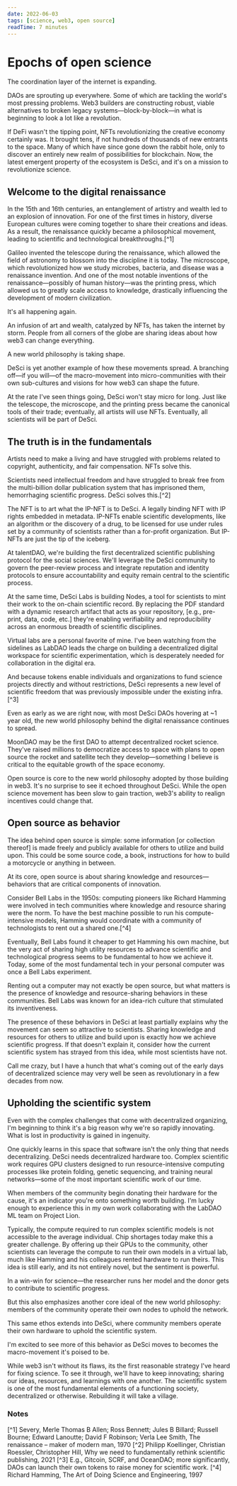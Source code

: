 ```yaml
---
date: 2022-06-03
tags: [science, web3, open source]
readTime: 7 minutes
---
```


# Epochs of open science

The coordination layer of the internet is expanding.

DAOs are sprouting up everywhere. Some of which are tackling the world's most pressing problems. Web3 builders are constructing robust, viable alternatives to broken legacy systems—block-by-block—in what is beginning to look a lot like a revolution.

If DeFi wasn't the tipping point, NFTs revolutionizing the creative economy certainly was. It brought tens, if not hundreds of thousands of new entrants to the space. Many of which have since gone down the rabbit hole, only to discover an entirely new realm of possibilities for blockchain. Now, the latest emergent property of the ecosystem is DeSci, and it's on a mission to revolutionize science.

## Welcome to the digital renaissance
In the 15th and 16th centuries, an entanglement of artistry and wealth led to an explosion of innovation. For one of the first times in history, diverse European cultures were coming together to share their creations and ideas. As a result, the renaissance quickly became a philosophical movement, leading to scientific and technological breakthroughs.[^1]

Galileo invented the telescope during the renaissance, which allowed the field of astronomy to blossom into the discipline it is today. The microscope, which revolutionized how we study microbes, bacteria, and disease was a renaissance invention. And one of the most notable inventions of the renaissance—possibly of human history—was the printing press, which allowed us to greatly scale access to knowledge, drastically influencing the development of modern civilization.

It's all happening again.

An infusion of art and wealth, catalyzed by NFTs, has taken the internet by storm. People from all corners of the globe are sharing ideas about how web3 can change everything.

A new world philosophy is taking shape.

DeSci is yet another example of how these movements spread. A branching off—if you will—of the macro-movement into micro-communities with their own sub-cultures and visions for how web3 can shape the future.

At the rate I've seen things going, DeSci won't stay micro for long. Just like the telescope, the microscope, and the printing press became the canonical tools of their trade; eventually, all artists will use NFTs. Eventually, all scientists will be part of DeSci.

## The truth is in the fundamentals
Artists need to make a living and have struggled with problems related to copyright, authenticity, and fair compensation. NFTs solve this.

Scientists need intellectual freedom and have struggled to break free from the multi-billion dollar publication system that has imprisoned them, hemorrhaging scientific progress. DeSci solves this.[^2]

The NFT is to art what the IP-NFT is to DeSci. A legally binding NFT with IP rights embedded in metadata. IP-NFTs enable scientific developments, like an algorithm or the discovery of a drug, to be licensed for use under rules set by a community of scientists rather than a for-profit organization. But IP-NFTs are just the tip of the iceberg.

At talentDAO, we're building the first decentralized scientific publishing protocol for the social sciences. We'll leverage the DeSci community to govern the peer-review process and integrate reputation and identity protocols to ensure accountability and equity remain central to the scientific process.

At the same time, DeSci Labs is building Nodes, a tool for scientists to mint their work to the on-chain scientific record. By replacing the PDF standard with a dynamic research artifact that acts as your repository, [e.g., pre-print, data, code, etc.] they're enabling verifiability and reproducibility across an enormous breadth of scientific disciplines.

Virtual labs are a personal favorite of mine. I've been watching from the sidelines as LabDAO leads the charge on building a decentralized digital workspace for scientific experimentation, which is desperately needed for collaboration in the digital era.

And because tokens enable individuals and organizations to fund science projects directly and without restrictions, DeSci represents a new level of scientific freedom that was previously impossible under the existing infra.[^3]

Even as early as we are right now, with most DeSci DAOs hovering at ~1 year old, the new world philosophy behind the digital renaissance continues to spread.

MoonDAO may be the first DAO to attempt decentralized rocket science. They've raised millions to democratize access to space with plans to open source the rocket and satellite tech they develop—something I believe is critical to the equitable growth of the space economy.

Open source is core to the new world philosophy adopted by those building in web3. It's no surprise to see it echoed throughout DeSci. While the open science movement has been slow to gain traction, web3's ability to realign incentives could change that.

## Open source as behavior
The idea behind open source is simple: some information [or collection thereof] is made freely and publicly available for others to utilize and build upon. This could be some source code, a book, instructions for how to build a motorcycle or anything in between.

At its core, open source is about sharing knowledge and resources—behaviors that are critical components of innovation.

Consider Bell Labs in the 1950s: computing pioneers like Richard Hamming were involved in tech communities where knowledge and resource sharing were the norm. To have the best machine possible to run his compute-intensive models, Hamming would coordinate with a community of technologists to rent out a shared one.[^4]

Eventually, Bell Labs found it cheaper to get Hamming his own machine, but the very act of sharing high utility resources to advance scientific and technological progress seems to be fundamental to how we achieve it. Today, some of the most fundamental tech in your personal computer was once a Bell Labs experiment.

Renting out a computer may not exactly be open source, but what matters is the presence of knowledge and resource-sharing behaviors in these communities. Bell Labs was known for an idea-rich culture that stimulated its inventiveness.

The presence of these behaviors in DeSci at least partially explains why the movement can seem so attractive to scientists. Sharing knowledge and resources for others to utilize and build upon is exactly how we achieve scientific progress. If that doesn't explain it, consider how the current scientific system has strayed from this idea, while most scientists have not.

Call me crazy, but I have a hunch that what's coming out of the early days of decentralized science may very well be seen as revolutionary in a few decades from now.

## Upholding the scientific system
Even with the complex challenges that come with decentralized organizing, I'm beginning to think it's a big reason why we're so rapidly innovating. What is lost in productivity is gained in ingenuity.

One quickly learns in this space that software isn't the only thing that needs decentralizing. DeSci needs decentralized hardware too. Complex scientific work requires GPU clusters designed to run resource-intensive computing processes like protein folding, genetic sequencing, and training neural networks—some of the most important scientific work of our time.

When members of the community begin donating their hardware for the cause, it's an indicator you're onto something worth building. I'm lucky enough to experience this in my own work collaborating with the LabDAO ML team on Project Lion.

Typically, the compute required to run complex scientific models is not accessible to the average individual. Chip shortages today make this a greater challenge. By offering up their GPUs to the community, other scientists can leverage the compute to run their own models in a virtual lab, much like Hamming and his colleagues rented hardware to run theirs. This idea is still early, and its not entirely novel, but the sentiment is powerful.

In a win-win for science—the researcher runs her model and the donor gets to contribute to scientific progress.

But this also emphasizes another core ideal of the new world philosophy: members of the community operate their own nodes to uphold the network.

This same ethos extends into DeSci, where community members operate their own hardware to uphold the scientific system.

I'm excited to see more of this behavior as DeSci moves to becomes the macro-movement it's poised to be.

While web3 isn't without its flaws, its the first reasonable strategy I've heard for fixing science. To see it through, we'll have to keep innovating; sharing our ideas, resources, and learnings with one another. The scientific system is one of the most fundamental elements of a functioning society, decentralized or otherwise. Rebuilding it will take a village.

### Notes
[^1] Severy, Merle Thomas B Allen; Ross Bennett; Jules B Billard; Russell Bourne; Edward Lanoutte; David F Robinson; Verla Lee Smith, The renaissance – maker of modern man, 1970
[^2] Philipp Koellinger, Christian Roessler, Christopher Hill, Why we need to fundamentally rethink scientific publishing, 2021
[^3] E.g., Gitcoin, SCRF, and OceanDAO; more significantly, DAOs can launch their own tokens to raise money for scientific work.
[^4] Richard Hamming, The Art of Doing Science and Engineering, 1997
